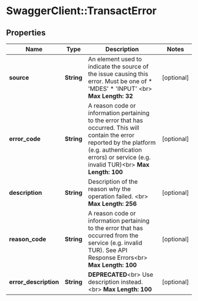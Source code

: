 # SwaggerClient::TransactError

## Properties
Name | Type | Description | Notes
------------ | ------------- | ------------- | -------------
**source** | **String** | An element used to indicate the source of the issue causing this error. Must be one of   * &#39;MDES&#39;  * &#39;INPUT&#39; &lt;br&gt; __Max Length: 32__  | [optional] 
**error_code** | **String** | A reason code or information pertaining to the error that has occurred. This will contain the error reported by the platform (e.g. authentication errors) or service (e.g. invalid TUR)&lt;br&gt; __Max Length: 100__  | [optional] 
**description** | **String** | Description of the reason why the operation failed. &lt;br&gt; __Max Length: 256__  | [optional] 
**reason_code** | **String** | A reason code or information pertaining to the error that has occurred from the service (e.g. invalid TUR). See API Response Errors&lt;br&gt; __Max Length: 100__          | [optional] 
**error_description** | **String** | __DEPRECATED__&lt;br&gt; Use description instead.&lt;br&gt; __Max Length: 100__   | [optional] 



